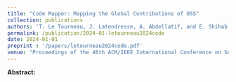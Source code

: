 ```yaml
---
title: "Code Mapper: Mapping the Global Contributions of OSS"
collection: publications
authors: 'T. Le Tourneau, J. Latendresse, A. Abdellatif, and E. Shihab'
permalink: /publication/2024-01-letourneau2024code
date: 2024-01-01
preprint : '/papers/letourneau2024code.pdf'
venue: "Proceedings of the 46th ACM/IEEE International Conference on Software Engineering (ICSE'24)"
---
```

 **Abstract:**  
